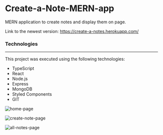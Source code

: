 # Create-a-Note-MERN-app

MERN application to create notes and display them on page.

Link to the newest version: https://create-a-notes.herokuapp.com/


### Technologies

---

This project was executed using the following technologies:

- TypeScript
- React
- Node.js
- Express
- MongoDB
- Styled Components
- GIT

![home-page](https://user-images.githubusercontent.com/56310114/222897593-87685516-d73d-4450-b404-707755e26a61.png)

![create-note-page](https://user-images.githubusercontent.com/56310114/222897787-2e67677b-5acd-45ec-af18-675bbcf9f9f8.png)

![all-notes-page](https://user-images.githubusercontent.com/56310114/222898059-ccb2f1c6-352d-4218-994a-d763fbece713.png)
